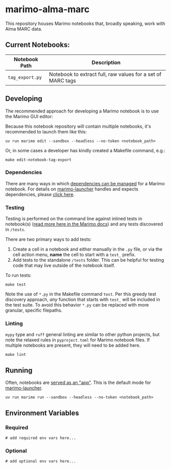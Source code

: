 # marimo-alma-marc

This repository houses Marimo notebooks that, broadly speaking, work with Alma MARC data.

## Current Notebooks:

| Notebook Path  | Description 
|----------------|-------------
| `tag_export.py` | Notebook to extract full, raw values for a set of MARC tags



## Developing 

The recommended approach for developing a Marimo notebook is to use the Marimo GUI editor:

Because this notebook repository will contain multiple notebooks, it's recommended to launch them like this:

```shell
uv run marimo edit --sandbox --headless --no-token <notebook_path>
```

Or, in some cases a developer has kindly created a Makefile command, e.g.:

```shell
make edit-notebook-tag-export
```

### Dependencies

There are many ways in which [dependencies can be managed](https://docs.marimo.io/guides/package_management/) for a Marimo notebook.  For details on [marimo-launcher](https://github.com/MITLibraries/marimo-launcher) handles and expects dependencies, please [click here](https://github.com/MITLibraries/marimo-launcher?tab=readme-ov-file#notebook-dependencies).

### Testing

Testing is performed on the command line against inlined tests in notebook(s) ([read more here in the Marimo docs](https://docs.marimo.io/guides/testing/pytest/#testing-at-the-command-line)) and any tests discovered in `/tests`.

There are two primary ways to add tests:

1. Create a cell in a notebook and either manually in the `.py` file, or via the cell action menu, **name** the cell to start with a `test_` prefix.
2. Add tests to the standalone `/tests` folder.  This can be helpful for testing code that may live outside of the notebook itself.

To run tests:

```shell
make test
```

Note the use of `*.py` in the Makefile command `test`.  Per this greedy test discovery approach, _any_ function that starts with `test_` will be included in the test suite.  To avoid this behavior `*.py` can be replaced with more granular, specific filepaths.

### Linting

`mypy` type and `ruff` general linting are similar to other python projects, but note the relaxed rules in `pyproject.toml` for Marimo notebook files.  If multiple notebooks are present, they will need to be added here.

```shell
make lint
```

## Running

Often, notebooks are [served as an "app"](https://docs.marimo.io/guides/apps/).  This is the default mode for [marimo-launcher](https://github.com/MITLibraries/marimo-launcher).

```shell
uv run marimo run --sandbox --headless --no-token <notebook_path>
```

## Environment Variables

### Required

```shell
# add required env vars here...
```

### Optional

```shell
# add optional env vars here...
```